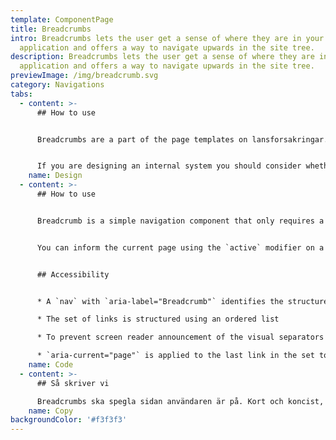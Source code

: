 ```yaml
---
template: ComponentPage
title: Breadcrumbs
intro: Breadcrumbs lets the user get a sense of where they are in your
  application and offers a way to navigate upwards in the site tree.
description: Breadcrumbs lets the user get a sense of where they are in your
  application and offers a way to navigate upwards in the site tree.
previewImage: /img/breadcrumb.svg
category: Navigations
tabs:
  - content: >-
      ## How to use


      Breadcrumbs are a part of the page templates on lansforsakringar.se and Mina sidor and are generated automatically, so there isn't much to think about regarding breadcrumbs for you as a designer of customer facing web applications.


      If you are designing an internal system you should consider whether breadcrumbs are of benefit for your users. In a smaller, flat system you might not see the need, but the larger the system, the bigger the need probably is (especially as the navigation structure gets deeper and deeper).
    name: Design
  - content: >-
      ## How to use


      Breadcrumb is a simple navigation component that only requires a `nav` container and a `ol` list. The dividers are automatically created in the content of the `::before` pseudo-element of`li` tags.


      You can inform the current page using the `active` modifier on a `li` tag


      ## Accessibility


      * A `nav` with `aria-label="Breadcrumb"` identifies the structure as a breadcrumb trail and makes it a navigation landmark so that it is easy to locate.

      * The set of links is structured using an ordered list

      * To prevent screen reader announcement of the visual separators between links, they are added via CSS

      * `aria-current="page"` is applied to the last link in the set to indicate that it represents the current page.
    name: Code
  - content: >-
      ## Så skriver vi

      Breadcrumbs ska spegla sidan användaren är på. Kort och koncist, tänk som i menyn.
    name: Copy
backgroundColor: '#f3f3f3'
---
```

